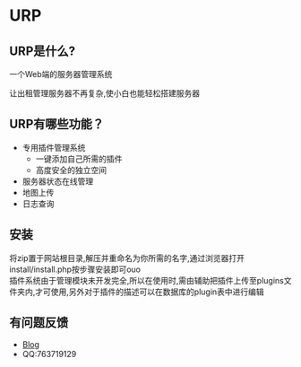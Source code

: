 # URP
## URP是什么?
一个Web端的服务器管理系统

让出租管理服务器不再复杂,使小白也能轻松搭建服务器

## URP有哪些功能？
-  专用插件管理系统
   - 一键添加自己所需的插件
   - 高度安全的独立空间
- 服务器状态在线管理
- 地图上传
- 日志查询
 
## 安装
将zip置于网站根目录,解压并重命名为你所需的名字,通过浏览器打开install/install.php按步骤安装即可ouo
<br>插件系统由于管理模块未开发完全,所以在使用时,需由辅助把插件上传至plugins文件夹内,才可使用,另外对于插件的描述可以在数据库的plugin表中进行编辑
## 有问题反馈
 *   [Blog](http://www.7gugu.com)
 *   QQ:763719129
 
  